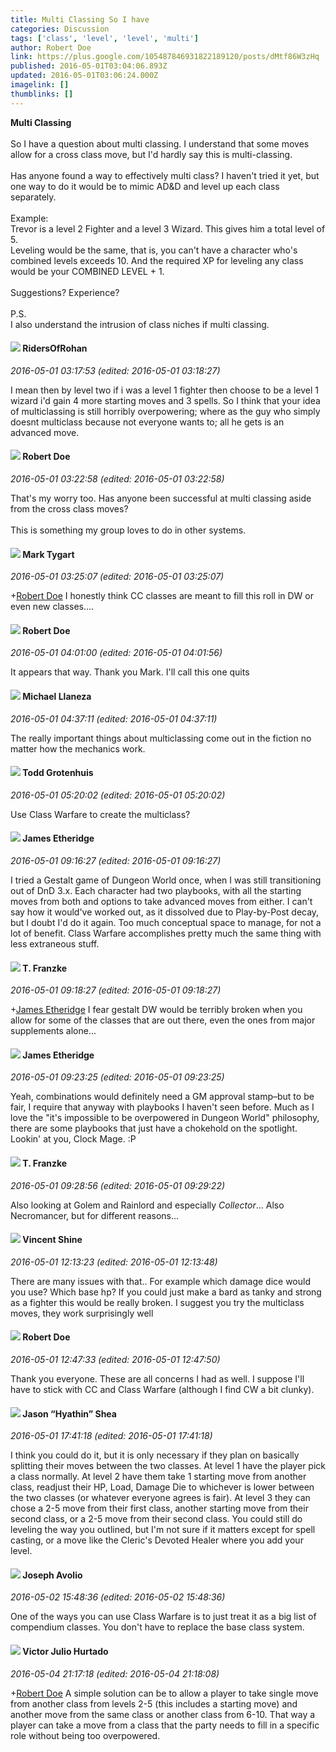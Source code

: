 ```yaml
---
title: Multi Classing So I have
categories: Discussion
tags: ['class', 'level', 'level', 'multi']
author: Robert Doe
link: https://plus.google.com/105487846931822189120/posts/dMtf86W3zHq
published: 2016-05-01T03:04:06.893Z
updated: 2016-05-01T03:06:24.000Z
imagelink: []
thumblinks: []
---
```


<b>Multi Classing</b><br /><br />So I have a question about multi classing. I understand that some moves allow for a cross class move, but I&#39;d hardly say this is multi-classing.<br /><br />Has anyone found a way to effectively multi class? I haven&#39;t tried it yet, but one way to do it would be to mimic AD&amp;D and level up each class separately.<br /><br />Example:<br />Trevor is a level 2 Fighter and a level 3 Wizard. This gives him a total level of 5.<br />Leveling would be the same, that is, you can&#39;t have a character who&#39;s combined levels exceeds 10. And the required XP for leveling any class would be your COMBINED LEVEL + 1.<br /><br />Suggestions? Experience?﻿<br /><br />P.S.<br />I also understand the intrusion of class niches if multi classing.
<div id='comment z13eebvpumb2slgit04cgrohtuevffvx1mc0k'>
  <h4><img src='{{site.baseurl}}//images/avatars/105027753407294580081_photo.jpg'> RidersOfRohan</h4>
      <p><cite>2016-05-01 03:17:53 (edited: 2016-05-01 03:18:27)</cite></p>
        <p>I mean then by level two if i was a level 1 fighter then choose to be a level 1 wizard i&#39;d gain 4 more starting moves and 3 spells. So I think that your idea of multiclassing is still horribly overpowering; where as the guy who simply doesnt multiclass because not everyone wants to; all he gets is an advanced move. </p>
</div>
        

<div id='comment z13eebvpumb2slgit04cgrohtuevffvx1mc0k'>
  <h4><img src='{{site.baseurl}}//images/avatars/105487846931822189120_photo.jpg'> Robert Doe</h4>
      <p><cite>2016-05-01 03:22:58 (edited: 2016-05-01 03:22:58)</cite></p>
        <p>That&#39;s my worry too. Has anyone been successful at multi classing aside from the cross class moves?<br /><br />This is something my group loves to do in other systems.</p>
</div>
        

<div id='comment z13eebvpumb2slgit04cgrohtuevffvx1mc0k'>
  <h4><img src='{{site.baseurl}}//images/avatars/118088719859349999400_photo.jpg'> Mark Tygart</h4>
      <p><cite>2016-05-01 03:25:07 (edited: 2016-05-01 03:25:07)</cite></p>
        <p><span class="proflinkWrapper"><span class="proflinkPrefix">+</span><a class="proflink" href="https://plus.google.com/105487846931822189120" oid="105487846931822189120">Robert Doe</a></span> I honestly think CC classes are meant to fill this roll in DW or even new classes....</p>
</div>
        

<div id='comment z13eebvpumb2slgit04cgrohtuevffvx1mc0k'>
  <h4><img src='{{site.baseurl}}//images/avatars/105487846931822189120_photo.jpg'> Robert Doe</h4>
      <p><cite>2016-05-01 04:01:00 (edited: 2016-05-01 04:01:56)</cite></p>
        <p>It appears that way. Thank you Mark. I&#39;ll call this one quits</p>
</div>
        

<div id='comment z13eebvpumb2slgit04cgrohtuevffvx1mc0k'>
  <h4><img src='{{site.baseurl}}//images/avatars/118285647887876243328_photo.jpg'> Michael Llaneza</h4>
      <p><cite>2016-05-01 04:37:11 (edited: 2016-05-01 04:37:11)</cite></p>
        <p>The really important things about multiclassing come out in the fiction no matter how the mechanics work.</p>
</div>
        

<div id='comment z13eebvpumb2slgit04cgrohtuevffvx1mc0k'>
  <h4><img src='{{site.baseurl}}//images/avatars/116729334777549197108_photo.jpg'> Todd Grotenhuis</h4>
      <p><cite>2016-05-01 05:20:02 (edited: 2016-05-01 05:20:02)</cite></p>
        <p>Use Class Warfare to create the multiclass?</p>
</div>
        

<div id='comment z13eebvpumb2slgit04cgrohtuevffvx1mc0k'>
  <h4><img src='{{site.baseurl}}//images/avatars/117175341165637840811_photo.jpg'> James Etheridge</h4>
      <p><cite>2016-05-01 09:16:27 (edited: 2016-05-01 09:16:27)</cite></p>
        <p>I tried a Gestalt game of Dungeon World once, when I was still transitioning out of DnD 3.x. Each character had two playbooks, with all the starting moves from both and options to take advanced moves from either. I can&#39;t say how it would&#39;ve worked out, as it dissolved due to Play-by-Post decay, but I doubt I&#39;d do it again. Too much conceptual space to manage, for not a lot of benefit. Class Warfare accomplishes pretty much the same thing with less extraneous stuff.</p>
</div>
        

<div id='comment z13eebvpumb2slgit04cgrohtuevffvx1mc0k'>
  <h4><img src='{{site.baseurl}}//images/avatars/110330901807759406775_photo.jpg'> T. Franzke</h4>
      <p><cite>2016-05-01 09:18:27 (edited: 2016-05-01 09:18:27)</cite></p>
        <p><span class="proflinkWrapper"><span class="proflinkPrefix">+</span><a class="proflink" href="https://plus.google.com/117175341165637840811" oid="117175341165637840811">James Etheridge</a></span> I fear gestalt DW would be terribly broken when you allow for some of the classes that are out there, even the ones from major supplements alone... </p>
</div>
        

<div id='comment z13eebvpumb2slgit04cgrohtuevffvx1mc0k'>
  <h4><img src='{{site.baseurl}}//images/avatars/117175341165637840811_photo.jpg'> James Etheridge</h4>
      <p><cite>2016-05-01 09:23:25 (edited: 2016-05-01 09:23:25)</cite></p>
        <p>Yeah, combinations would definitely need a GM approval stamp–but to be fair, I require that anyway with playbooks I haven&#39;t seen before. Much as I love the &quot;it&#39;s impossible to be overpowered in Dungeon World&quot; philosophy, there are some playbooks that just have a chokehold on the spotlight. Lookin&#39; at you, Clock Mage. :P</p>
</div>
        

<div id='comment z13eebvpumb2slgit04cgrohtuevffvx1mc0k'>
  <h4><img src='{{site.baseurl}}//images/avatars/110330901807759406775_photo.jpg'> T. Franzke</h4>
      <p><cite>2016-05-01 09:28:56 (edited: 2016-05-01 09:29:22)</cite></p>
        <p>Also looking at Golem and Rainlord and especially <i>Collector</i>... Also Necromancer, but for different reasons...</p>
</div>
        

<div id='comment z13eebvpumb2slgit04cgrohtuevffvx1mc0k'>
  <h4><img src='{{site.baseurl}}//images/avatars/118294755018356321303_photo.jpg'> Vincent Shine</h4>
      <p><cite>2016-05-01 12:13:23 (edited: 2016-05-01 12:13:48)</cite></p>
        <p>There are many issues with that.. For example which damage dice would you use? Which base  hp? If you could just make a bard as tanky and strong as a fighter this would be really broken. I suggest you try the multiclass moves, they work surprisingly well</p>
</div>
        

<div id='comment z13eebvpumb2slgit04cgrohtuevffvx1mc0k'>
  <h4><img src='{{site.baseurl}}//images/avatars/105487846931822189120_photo.jpg'> Robert Doe</h4>
      <p><cite>2016-05-01 12:47:33 (edited: 2016-05-01 12:47:50)</cite></p>
        <p>Thank you everyone. These are all concerns I had as well. I suppose I&#39;ll have to stick with CC and Class Warfare (although I find CW a bit clunky).</p>
</div>
        

<div id='comment z13eebvpumb2slgit04cgrohtuevffvx1mc0k'>
  <h4><img src='{{site.baseurl}}//images/avatars/116778651030776699740_photo.jpg'> Jason “Hyathin” Shea</h4>
      <p><cite>2016-05-01 17:41:18 (edited: 2016-05-01 17:41:18)</cite></p>
        <p>I think you could do it, but it is only necessary if they plan on basically splitting their moves between the two classes. At level 1 have the player pick a class normally. At level 2 have them take 1 starting move from another class, readjust their HP, Load, Damage Die to whichever is lower between the two classes (or whatever everyone agrees is fair). At level 3 they can chose a 2-5 move from their first class, another starting move from their second class, or a 2-5 move from their second class. You could still do leveling the way you outlined, but I&#39;m not sure if it matters except for spell casting, or a move like the Cleric&#39;s Devoted Healer where you add your level.</p>
</div>
        

<div id='comment z13eebvpumb2slgit04cgrohtuevffvx1mc0k'>
  <h4><img src='{{site.baseurl}}//images/avatars/115224167779296208143_photo.jpg'> Joseph Avolio</h4>
      <p><cite>2016-05-02 15:48:36 (edited: 2016-05-02 15:48:36)</cite></p>
        <p>One of the ways you can use Class Warfare is to just treat it as a big list of compendium classes. You don&#39;t have to replace the base class system.</p>
</div>
        

<div id='comment z13eebvpumb2slgit04cgrohtuevffvx1mc0k'>
  <h4><img src='{{site.baseurl}}//images/avatars/104881770392672110983_photo.jpg'> Victor Julio Hurtado</h4>
      <p><cite>2016-05-04 21:17:18 (edited: 2016-05-04 21:18:08)</cite></p>
        <p><span class="proflinkWrapper"><span class="proflinkPrefix">+</span><a class="proflink" href="https://plus.google.com/105487846931822189120" oid="105487846931822189120">Robert Doe</a></span> A simple solution can be to allow a player to take single move from another class from levels 2-5 (this includes a starting move) and another move from the same class or another class from 6-10. That way a player can take a move from a class that the party needs to fill in a specific role without being too overpowered.</p>
</div>
        